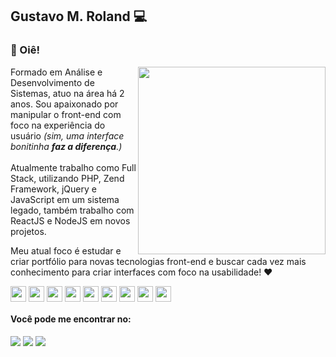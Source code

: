 ## Gustavo M. Roland 💻

### 👋 Oiê!

<div>
  <img align="right" width="300px" src="https://github.com/gumaath/gumaath/assets/14315650/2644e766-3af1-4877-8101-2f74a8c1b8ee"/> 
</div>

<div align="left">
  Formado em Análise e Desenvolvimento de Sistemas, atuo na área há 2 anos.
  Sou apaixonado por manipular o front-end com foco na experiência do usuário <i>(sim, uma interface bonitinha <b>faz a diferença</b>.)</i>
  </br>
  </br>
  Atualmente trabalho como Full Stack, utilizando PHP, Zend Framework, jQuery e JavaScript em um sistema legado, também trabalho com ReactJS e NodeJS em novos projetos.
  
  Meu atual foco é estudar e criar portfólio para novas tecnologias front-end 
  e buscar cada vez mais conhecimento para criar interfaces com foco na usabilidade! ❤️
</div>

<div>
  <img align="center" width="25px" height="25px" src="https://cdn.jsdelivr.net/gh/devicons/devicon/icons/php/php-original.svg" /> 
  <img align="center" width="25px" height="25px" src="https://cdn.jsdelivr.net/gh/devicons/devicon/icons/zend/zend-plain.svg" /> 
  <img align="center" width="25px" height="25px" src="https://cdn.jsdelivr.net/gh/devicons/devicon/icons/javascript/javascript-original.svg" /> 
  <img align="center" width="25px" height="25px" src="https://cdn.jsdelivr.net/gh/devicons/devicon/icons/css3/css3-original.svg" /> 
  <img align="center" width="25px" height="25px" src="https://cdn.jsdelivr.net/gh/devicons/devicon/icons/html5/html5-original.svg" /> 
  <img align="center" width="25px" height="25px" src="https://cdn.jsdelivr.net/gh/devicons/devicon/icons/nodejs/nodejs-original.svg" />
  <img align="center" width="25px" height="25px" src="https://cdn.jsdelivr.net/gh/devicons/devicon/icons/react/react-original.svg" />
  <img align="center" width="25px" height="25px" src="https://cdn.jsdelivr.net/gh/devicons/devicon/icons/mysql/mysql-original-wordmark.svg" /> 
  <img align="center" width="25px" height="25px" src="https://cdn.jsdelivr.net/gh/devicons/devicon/icons/git/git-original.svg" />
</div>

#### Você pode me encontrar no: 
<div> 
  <a href="https://www.linkedin.com/in/gustavomroland" target="_blank"><img src="https://img.shields.io/badge/-LinkedIn-%230077B5?style=for-the-badge&logo=linkedin&logoColor=white" target="_blank"></a> 
  <a href = "mailto:gustavomroland@gmail.com"><img src="https://img.shields.io/badge/-Gmail-%23333?style=for-the-badge&logo=gmail&logoColor=white" target="_blank"></a>
  <a href="https://www.twitter.com/gumadev" target="_blank"><img src="https://img.shields.io/badge/Twitter-1da1f2?style=for-the-badge&logo=Twitter&logoColor=white" target="_blank"></a> 
</div>


